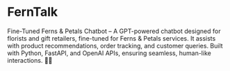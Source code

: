 # FernTalk
Fine-Tuned Ferns &amp; Petals Chatbot – A GPT-powered chatbot designed for florists and gift retailers, fine-tuned for Ferns &amp; Petals services. It assists with product recommendations, order tracking, and customer queries. Built with Python, FastAPI, and OpenAI APIs, ensuring seamless, human-like interactions. 🌸💬
